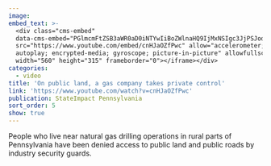 ```yaml
---
image:
embed_text: >-
  <div class="cms-embed"
  data-cms-embed="PGlmcmFtZSB3aWR0aD0iNTYwIiBoZWlnaHQ9IjMxNSIgc3JjPSJodHRwczovL3d3dy55b3V0dWJlLmNvbS9lbWJlZC9jbkhKYU9aZlB3YyIgZnJhbWVib3JkZXI9IjAiIGFsbG93PSJhY2NlbGVyb21ldGVyOyBhdXRvcGxheTsgZW5jcnlwdGVkLW1lZGlhOyBneXJvc2NvcGU7IHBpY3R1cmUtaW4tcGljdHVyZSIgYWxsb3dmdWxsc2NyZWVuPjwvaWZyYW1lPg=="><iframe
  src="https://www.youtube.com/embed/cnHJaOZfPwc" allow="accelerometer;
  autoplay; encrypted-media; gyroscope; picture-in-picture" allowfullscreen=""
  width="560" height="315" frameborder="0"></iframe></div>
categories:
  - video
title: 'On public land, a gas company takes private control'
link: 'https://www.youtube.com/watch?v=cnHJaOZfPwc'
publication: StateImpact Pennsylvania
sort_order: 5
show: true
---
```


People who live near natural gas drilling operations in rural parts of Pennsylvania have been denied access to public land and public roads by industry security guards.
